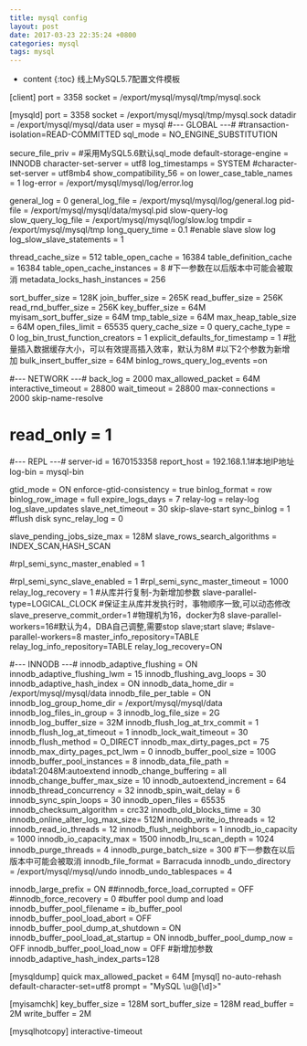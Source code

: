 ```yaml
---
title: mysql config
layout: post
date: 2017-03-23 22:35:24 +0800
categories: mysql
tags: mysql
---
```



* content
{:toc}
线上MySQL5.7配置文件模板








[client]
port = 3358
socket = /export/mysql/mysql/tmp/mysql.sock

[mysqld]
port = 3358
socket = /export/mysql/mysql/tmp/mysql.sock
datadir = /export/mysql/mysql/data
user = mysql
#--- GLOBAL ---#
#transaction-isolation=READ-COMMITTED
sql_mode = NO_ENGINE_SUBSTITUTION

secure_file_priv  =
#采用MySQL5.6默认sql_mode
default-storage-engine = INNODB
character-set-server = utf8
log_timestamps = SYSTEM
#character-set-server = utf8mb4
show_compatibility_56 = on
lower_case_table_names = 1
log-error = /export/mysql/mysql/log/error.log

general_log = 0
general_log_file = /export/mysql/mysql/log/general.log
pid-file = /export/mysql/mysql/data/mysql.pid
slow-query-log
slow_query_log_file = /export/mysql/mysql/log/slow.log
tmpdir = /export/mysql/mysql/tmp
long_query_time = 0.1
#enable slave slow log
log_slow_slave_statements = 1

thread_cache_size = 512
table_open_cache = 16384
table_definition_cache = 16384
table_open_cache_instances = 8
#下一参数在以后版本中可能会被取消
metadata_locks_hash_instances = 256

sort_buffer_size = 128K
join_buffer_size = 265K
read_buffer_size = 256K
read_rnd_buffer_size = 256K
key_buffer_size = 64M
myisam_sort_buffer_size = 64M
tmp_table_size = 64M
max_heap_table_size = 64M
open_files_limit = 65535
query_cache_size = 0
query_cache_type = 0
log_bin_trust_function_creators = 1
explicit_defaults_for_timestamp = 1
#批量插入数据缓存大小，可以有效提高插入效率，默认为8M
#以下2个参数为新增加
bulk_insert_buffer_size = 64M
binlog_rows_query_log_events =on


#--- NETWORK ---#
back_log = 2000
max_allowed_packet = 64M
interactive_timeout = 28800
wait_timeout = 28800
max-connections = 2000
skip-name-resolve
# read_only = 1

#--- REPL ---#
server-id = 1670153358
report_host = 192.168.1.1#本地IP地址
log-bin = mysql-bin

gtid_mode = ON
enforce-gtid-consistency = true
binlog_format = row
binlog_row_image = full
expire_logs_days = 7
relay-log = relay-log
log_slave_updates
slave_net_timeout = 30
skip-slave-start
sync_binlog = 1
#flush disk
sync_relay_log = 0

slave_pending_jobs_size_max = 128M
slave_rows_search_algorithms = INDEX_SCAN,HASH_SCAN

#rpl_semi_sync_master_enabled = 1

#rpl_semi_sync_slave_enabled = 1
#rpl_semi_sync_master_timeout = 1000
relay_log_recovery = 1
#从库并行复制-为新增加参数
slave-parallel-type=LOGICAL_CLOCK
#保证主从库并发执行时，事物顺序一致,可以动态修改
slave_preserve_commit_order=1
#物理机为16，docker为8
slave-parallel-workers=16#默认为4，DBA自己调整,需要stop slave;start slave;
#slave-parallel-workers=8
master_info_repository=TABLE
relay_log_info_repository=TABLE
relay_log_recovery=ON

#--- INNODB ---#
innodb_adaptive_flushing = ON
innodb_adaptive_flushing_lwm = 15
innodb_flushing_avg_loops = 30
innodb_adaptive_hash_index = ON
innodb_data_home_dir = /export/mysql/mysql/data
innodb_file_per_table = ON
innodb_log_group_home_dir = /export/mysql/mysql/data
innodb_log_files_in_group = 3
innodb_log_file_size = 2G
innodb_log_buffer_size = 32M
innodb_flush_log_at_trx_commit = 1
innodb_flush_log_at_timeout = 1
innodb_lock_wait_timeout = 30
innodb_flush_method = O_DIRECT
innodb_max_dirty_pages_pct = 75
innodb_max_dirty_pages_pct_lwm = 0
innodb_buffer_pool_size = 100G
innodb_buffer_pool_instances = 8
innodb_data_file_path = ibdata1:2048M:autoextend
innodb_change_buffering = all
innodb_change_buffer_max_size = 10
innodb_autoextend_increment = 64
innodb_thread_concurrency = 32
innodb_spin_wait_delay = 6
innodb_sync_spin_loops = 30
innodb_open_files = 65535
innodb_checksum_algorithm = crc32
innodb_old_blocks_time = 30
innodb_online_alter_log_max_size= 512M
innodb_write_io_threads = 12
innodb_read_io_threads = 12
innodb_flush_neighbors = 1
innodb_io_capacity = 1000
innodb_io_capacity_max = 1500
innodb_lru_scan_depth = 1024
innodb_purge_threads = 4
innodb_purge_batch_size = 300
#下一参数在以后版本中可能会被取消
innodb_file_format = Barracuda
innodb_undo_directory = /export/mysql/mysql/undo
innodb_undo_tablespaces = 4

innodb_large_prefix = ON
##innodb_force_load_corrupted = OFF
#innodb_force_recovery = 0
#buffer pool dump and load
innodb_buffer_pool_filename = ib_buffer_pool
innodb_buffer_pool_load_abort = OFF
innodb_buffer_pool_dump_at_shutdown = ON
innodb_buffer_pool_load_at_startup = ON
innodb_buffer_pool_dump_now = OFF
innodb_buffer_pool_load_now = OFF
#新增加参数
innodb_adaptive_hash_index_parts=128

[mysqldump]
quick
max_allowed_packet = 64M
[mysql]
no-auto-rehash
default-character-set=utf8
prompt = "MySQL \u@[\d]>"

[myisamchk]
key_buffer_size = 128M
sort_buffer_size = 128M
read_buffer = 2M
write_buffer = 2M

[mysqlhotcopy]
interactive-timeout

